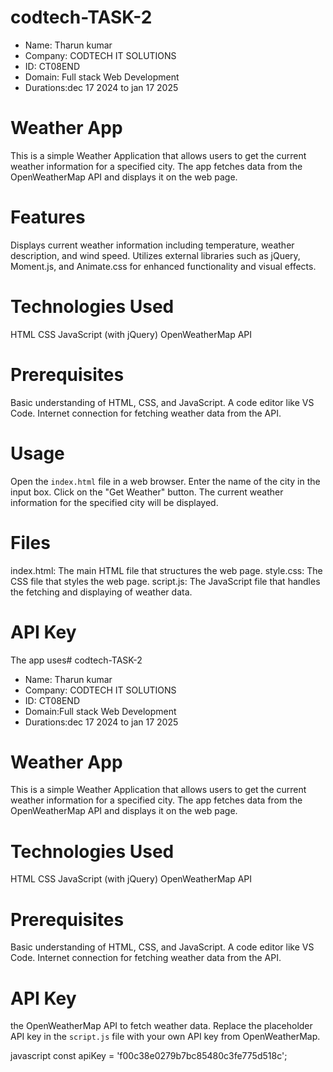 # codtech-TASK-2
* Name: Tharun kumar
* Company: CODTECH IT SOLUTIONS
* ID: CT08END
* Domain: Full stack Web Development
* Durations:dec 17 2024 to jan 17 2025
# Weather App

This is a simple Weather Application that allows users to get the current weather information for a specified city. The app fetches data from the OpenWeatherMap API and displays it on the web page.

# Features

 Displays current weather information including temperature, weather description, and wind speed.
 Utilizes external libraries such as jQuery, Moment.js, and Animate.css for enhanced functionality and visual effects.

# Technologies Used

 HTML
 CSS
 JavaScript (with jQuery)
 OpenWeatherMap API

# Prerequisites
 Basic understanding of HTML, CSS, and JavaScript.
 A code editor like VS Code.
 Internet connection for fetching weather data from the API.
 
# Usage

   Open the `index.html` file in a web browser.
   Enter the name of the city in the input box.
   Click on the "Get Weather" button.
   The current weather information for the specified city will be displayed.

# Files

  index.html: The main HTML file that structures the web page.
  style.css: The CSS file that styles the web page.
  script.js: The JavaScript file that handles the fetching and displaying of weather data.

# API Key

The app uses# codtech-TASK-2
* Name: Tharun kumar
* Company: CODTECH IT SOLUTIONS
* ID: CT08END
* Domain:Full stack Web Development
* Durations:dec 17 2024 to jan 17 2025
# Weather App

This is a simple Weather Application that allows users to get the current weather information for a specified city. The app fetches data from the OpenWeatherMap API and displays it on the web page.

# Technologies Used

 HTML
 CSS
 JavaScript (with jQuery)
 OpenWeatherMap API

# Prerequisites
 Basic understanding of HTML, CSS, and JavaScript.
 A code editor like VS Code.
 Internet connection for fetching weather data from the API.

# API Key
 the OpenWeatherMap API to fetch weather data. Replace the placeholder API key in the `script.js` file with your own API key from OpenWeatherMap.

javascript
const apiKey = 'f00c38e0279b7bc85480c3fe775d518c';

